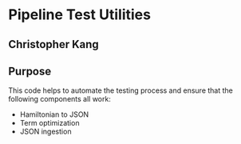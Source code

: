 # Pipeline Test Utilities

## Christopher Kang

## Purpose

This code helps to automate the testing process and ensure that the following components all work:

- Hamiltonian to JSON
- Term optimization
- JSON ingestion
